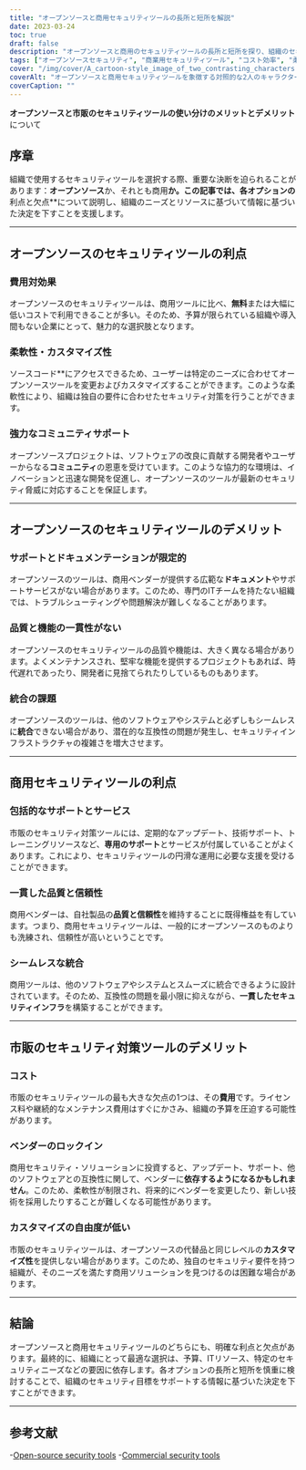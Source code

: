 ```yaml
---
title: "オープンソースと商用セキュリティツールの長所と短所を解説"
date: 2023-03-24
toc: true
draft: false
description: "オープンソースと商用のセキュリティツールの長所と短所を探り、組織のセキュリティ戦略のために十分な情報を得た上で決断するのに役立ちます。"
tags: ["オープンソースセキュリティ", "商業用セキュリティツール", "コスト効率", "柔軟性", "カスタマイザビリティ", "地域支援", "限定支持", "ドキュメンテーション", "統合の課題", "品質と信頼性", "シームレスインテグレーション", "ベンダロックイン", "ITリソース", "セキュリティインフラ", "セキュリティソリューション", "予算制約", "特殊条件", "ソフトウェア互換性", "セキュリティゴール", "意思決定"]
cover: "/img/cover/A_cartoon-style_image_of_two_contrasting_characters.png"
coverAlt: "オープンソースと商用セキュリティツールを象徴する対照的な2人のキャラクターが、バランスのとれた天秤の反対側に立ち、それぞれの選択肢の長所と短所を象徴している漫画風のイメージです。"
coverCaption: ""
---
```


**オープンソースと市販のセキュリティツールの使い分けのメリットとデメリット**について

## 序章

組織で使用するセキュリティツールを選択する際、重要な決断を迫られることがあります：**オープンソース**か、それとも商用**か。この記事では、各オプションの**利点と欠点**について説明し、組織のニーズとリソースに基づいて情報に基づいた決定を下すことを支援します。

______

## オープンソースのセキュリティツールの利点

### 費用対効果

オープンソースのセキュリティツールは、商用ツールに比べ、**無料**または大幅に低いコストで利用できることが多い。そのため、予算が限られている組織や導入間もない企業にとって、魅力的な選択肢となります。

### 柔軟性・カスタマイズ性

ソースコード**にアクセスできるため、ユーザーは特定のニーズに合わせてオープンソースツールを変更およびカスタマイズすることができます。このような柔軟性により、組織は独自の要件に合わせたセキュリティ対策を行うことができます。

### 強力なコミュニティサポート

オープンソースプロジェクトは、ソフトウェアの改良に貢献する開発者やユーザーからなる**コミュニティ**の恩恵を受けています。このような協力的な環境は、イノベーションと迅速な開発を促進し、オープンソースのツールが最新のセキュリティ脅威に対応することを保証します。

______

## オープンソースのセキュリティツールのデメリット

### サポートとドキュメンテーションが限定的

オープンソースのツールは、商用ベンダーが提供する広範な**ドキュメント**やサポートサービスがない場合があります。このため、専門のITチームを持たない組織では、トラブルシューティングや問題解決が難しくなることがあります。

### 品質と機能の一貫性がない

オープンソースのセキュリティツールの品質や機能は、大きく異なる場合があります。よくメンテナンスされ、堅牢な機能を提供するプロジェクトもあれば、時代遅れであったり、開発者に見捨てられたりしているものもあります。

### 統合の課題

オープンソースのツールは、他のソフトウェアやシステムと必ずしもシームレスに**統合**できない場合があり、潜在的な互換性の問題が発生し、セキュリティインフラストラクチャの複雑さを増大させます。

______

## 商用セキュリティツールの利点

### 包括的なサポートとサービス

市販のセキュリティ対策ツールには、定期的なアップデート、技術サポート、トレーニングリソースなど、**専用のサポート**とサービスが付属していることがよくあります。これにより、セキュリティツールの円滑な運用に必要な支援を受けることができます。

### 一貫した品質と信頼性

商用ベンダーは、自社製品の**品質と信頼性**を維持することに既得権益を有しています。つまり、商用セキュリティツールは、一般的にオープンソースのものよりも洗練され、信頼性が高いということです。

### シームレスな統合

商用ツールは、他のソフトウェアやシステムとスムーズに統合できるように設計されています。そのため、互換性の問題を最小限に抑えながら、**一貫したセキュリティインフラ**を構築することができます。

______

## 市販のセキュリティ対策ツールのデメリット

### コスト

市販のセキュリティツールの最も大きな欠点の1つは、その**費用**です。ライセンス料や継続的なメンテナンス費用はすぐにかさみ、組織の予算を圧迫する可能性があります。

### ベンダーのロックイン

商用セキュリティ・ソリューションに投資すると、アップデート、サポート、他のソフトウェアとの互換性に関して、ベンダーに**依存するようになるかもしれません**。このため、柔軟性が制限され、将来的にベンダーを変更したり、新しい技術を採用したりすることが難しくなる可能性があります。

### カスタマイズの自由度が低い

市販のセキュリティツールは、オープンソースの代替品と同じレベルの**カスタマイズ性**を提供しない場合があります。このため、独自のセキュリティ要件を持つ組織が、そのニーズを満たす商用ソリューションを見つけるのは困難な場合があります。

______

## 結論

オープンソースと商用セキュリティツールのどちらにも、明確な利点と欠点があります。最終的に、組織にとって最適な選択は、予算、ITリソース、特定のセキュリティニーズなどの要因に依存します。各オプションの長所と短所を慎重に検討することで、組織のセキュリティ目標をサポートする情報に基づいた決定を下すことができます。

______

## 参考文献

-[Open-source security tools](https://en.wikipedia.org/wiki/Open-source_software_security)
-[Commercial security tools](https://en.wikipedia.org/wiki/Computer_security_software)

